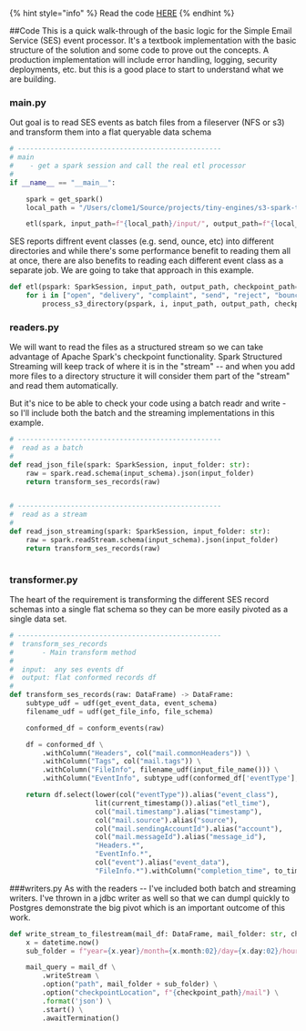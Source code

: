 
{% hint style="info" %}
Read the code [HERE](https://github.com/tiny-engines-code/s3-spark-transform)
{% endhint %}

##Code
This is a quick walk-through of the basic logic for the Simple Email Service (SES) event processor. It's a textbook implementation with the basic structure of the solution and some code to prove out the concepts.
A production implementation will include error handling, logging, security deployments, etc. but this is a good place to start to understand what we are building.

### main.py
Out goal is to read SES events as batch files from a fileserver (NFS or s3) and transform them into a flat queryable data schema

```python 
# --------------------------------------------------
# main
#    - get a spark session and call the real etl processor
#
if __name__ == "__main__":

    spark = get_spark()
    local_path = "/Users/clome1/Source/projects/tiny-engines/s3-spark-transform"

    etl(spark, input_path=f"{local_path}/input/", output_path=f"{local_path}/output_local/")

```

SES reports diffrent event classes (e.g. send, ounce, etc) into different directories and while there's some performance benefit to reading them all at once, there are also benefits to reading each different event class as a separate job.  We are going to take that approach in this example.

```python
def etl(pspark: SparkSession, input_path, output_path, checkpoint_path=None):
    for i in ["open", "delivery", "complaint", "send", "reject", "bounce", "click"]:
        process_s3_directory(pspark, i, input_path, output_path, checkpoint_path)

```

### readers.py
We will want to read the files as a structured stream so we can take advantage of Apache Spark's checkpoint functionality.   Spark Structured Streaming will keep track of where it is in the "stream" -- and when you add more files to a directory structure it will consider them part of the "stream" and read them automatically.

But it's nice to be able to check your code using a batch readr and write - so I'll include both the batch and the streaming implementations in this example.

```python
# --------------------------------------------------
#  read as a batch
#
def read_json_file(spark: SparkSession, input_folder: str):
    raw = spark.read.schema(input_schema).json(input_folder)
    return transform_ses_records(raw)


# --------------------------------------------------
#  read as a stream
#
def read_json_streaming(spark: SparkSession, input_folder: str):
    raw = spark.readStream.schema(input_schema).json(input_folder)
    return transform_ses_records(raw)



```

### transformer.py

The heart of the requirement is transforming the different SES record schemas into a single flat schema so they can be more easily pivoted as a single data set.

```python
# --------------------------------------------------
#  transform_ses_records
#       - Main transform method
#
#  input:  any ses events df
#  output: flat conformed records df
#
def transform_ses_records(raw: DataFrame) -> DataFrame:
    subtype_udf = udf(get_event_data, event_schema)
    filename_udf = udf(get_file_info, file_schema)

    conformed_df = conform_events(raw)

    df = conformed_df \
        .withColumn("Headers", col("mail.commonHeaders")) \
        .withColumn("Tags", col("mail.tags")) \
        .withColumn("FileInfo", filename_udf(input_file_name())) \
        .withColumn("EventInfo", subtype_udf(conformed_df['eventType'], conformed_df['event']))

    return df.select(lower(col("eventType")).alias("event_class"),
                     lit(current_timestamp()).alias("etl_time"),
                     col("mail.timestamp").alias("timestamp"),
                     col("mail.source").alias("source"),
                     col("mail.sendingAccountId").alias("account"),
                     col("mail.messageId").alias("message_id"),
                     "Headers.*",
                     "EventInfo.*",
                     col("event").alias("event_data"),
                     "FileInfo.*").withColumn("completion_time", to_timestamp(col("event_time")))

```

###writers.py
As with the readers -- I've included both batch and streaming writers. I've thrown in a jdbc writer as well so that we can dumpl quickly to Postgres demonstrate the big pivot which is an important outcome of this work.  

```python
def write_stream_to_filestream(mail_df: DataFrame, mail_folder: str, checkpoint_path: str):
    x = datetime.now()
    sub_folder = f"year={x.year}/month={x.month:02}/day={x.day:02}/hour={x.hour:02}"

    mail_query = mail_df \
        .writeStream \
        .option("path", mail_folder + sub_folder) \
        .option("checkpointLocation", f"{checkpoint_path}/mail") \
        .format('json') \
        .start() \
        .awaitTermination()
```